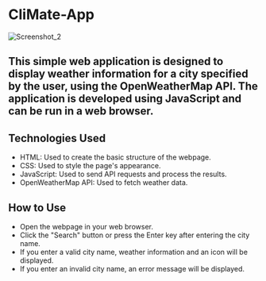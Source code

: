 # CliMate-App
![Screenshot_2](https://github.com/irfanbariss/CliMate-App/assets/129832202/7f802b1b-0c9b-4cdf-ad05-fdbdb8dcff5b)
## This simple web application is designed to display weather information for a city specified by the user, using the OpenWeatherMap API. The application is developed using JavaScript and can be run in a web browser.

## Technologies Used
* HTML: Used to create the basic structure of the webpage.
* CSS: Used to style the page's appearance.
* JavaScript: Used to send API requests and process the results.
* OpenWeatherMap API: Used to fetch weather data.

## How to Use
* Open the webpage in your web browser.
* Click the "Search" button or press the Enter key after entering the city name.
* If you enter a valid city name, weather information and an icon will be displayed.
* If you enter an invalid city name, an error message will be displayed.
